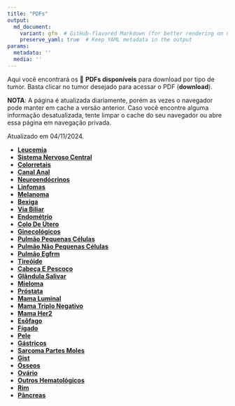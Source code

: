```yaml
---
title: "PDFs"
output: 
  md_document:
    variant: gfm  # GitHub-flavored Markdown (for better rendering on GitHub)
    preserve_yaml: true  # Keep YAML metadata in the output
params:
  metadata: ''
  media: ''
---
```


Aqui você encontrará os 📝 **PDFs disponíveis** para download por tipo
de tumor. Basta clicar no tumor desejado para acessar o PDF
(**download**).

**NOTA**: A página é atualizada diariamente, porém as vezes o navegador
pode manter em cache a versão anterior. Caso você encontre alguma
informação desatualizada, tente limpar o cache do seu navegador ou abre
essa página em navegação privada.

Atualizado em 04/11/2024.

- [**Leucemia**](https://coeoralmeds-e768.restdb.io/media/672874baf63b80480004797d?download=true)
- [**Sistema Nervoso
  Central**](https://coeoralmeds-e768.restdb.io/media/672874bcf63b804800047980?download=true)
- [**Colorretais**](https://coeoralmeds-e768.restdb.io/media/672874bff63b804800047985?download=true)
- [**Canal
  Anal**](https://coeoralmeds-e768.restdb.io/media/672874c1f63b804800047987?download=true)
- [**Neuroendócrinos**](https://coeoralmeds-e768.restdb.io/media/672874c2f63b804800047989?download=true)
- [**Linfomas**](https://coeoralmeds-e768.restdb.io/media/672874c4f63b80480004798b?download=true)
- [**Melanoma**](https://coeoralmeds-e768.restdb.io/media/672874c6f63b80480004798d?download=true)
- [**Bexiga**](https://coeoralmeds-e768.restdb.io/media/672874c8f63b80480004798f?download=true)
- [**Via
  Biliar**](https://coeoralmeds-e768.restdb.io/media/672874caf63b804800047991?download=true)
- [**Endométrio**](https://coeoralmeds-e768.restdb.io/media/672874cbf63b804800047993?download=true)
- [**Colo De
  Útero**](https://coeoralmeds-e768.restdb.io/media/672874cdf63b804800047995?download=true)
- [**Ginecológicos**](https://coeoralmeds-e768.restdb.io/media/672874cff63b804800047997?download=true)
- [**Pulmão Pequenas
  Células**](https://coeoralmeds-e768.restdb.io/media/672874d1f63b804800047999?download=true)
- [**Pulmão Não Pequenas
  Células**](https://coeoralmeds-e768.restdb.io/media/672874d3f63b80480004799b?download=true)
- [**Pulmão
  Egfrm**](https://coeoralmeds-e768.restdb.io/media/672874d5f63b80480004799d?download=true)
- [**Tireóide**](https://coeoralmeds-e768.restdb.io/media/672874d8f63b8048000479a1?download=true)
- [**Cabeça E
  Pescoço**](https://coeoralmeds-e768.restdb.io/media/672874daf63b8048000479a3?download=true)
- [**Glândula
  Salivar**](https://coeoralmeds-e768.restdb.io/media/672874dbf63b8048000479a5?download=true)
- [**Mieloma**](https://coeoralmeds-e768.restdb.io/media/672874ddf63b8048000479a7?download=true)
- [**Próstata**](https://coeoralmeds-e768.restdb.io/media/672874dff63b8048000479a9?download=true)
- [**Mama
  Luminal**](https://coeoralmeds-e768.restdb.io/media/672874e2f63b8048000479ad?download=true)
- [**Mama Triplo
  Negativo**](https://coeoralmeds-e768.restdb.io/media/672874e4f63b8048000479af?download=true)
- [**Mama
  Her2**](https://coeoralmeds-e768.restdb.io/media/672874e6f63b8048000479b1?download=true)
- [**Esôfago**](https://coeoralmeds-e768.restdb.io/media/672874e8f63b8048000479b3?download=true)
- [**Fígado**](https://coeoralmeds-e768.restdb.io/media/672874e9f63b8048000479b5?download=true)
- [**Pele**](https://coeoralmeds-e768.restdb.io/media/672874ebf63b8048000479b7?download=true)
- [**Gástricos**](https://coeoralmeds-e768.restdb.io/media/672874edf63b8048000479b9?download=true)
- [**Sarcoma Partes
  Moles**](https://coeoralmeds-e768.restdb.io/media/672874eff63b8048000479bb?download=true)
- [**Gist**](https://coeoralmeds-e768.restdb.io/media/672874f1f63b8048000479bd?download=true)
- [**Ósseos**](https://coeoralmeds-e768.restdb.io/media/672874f2f63b8048000479bf?download=true)
- [**Ovário**](https://coeoralmeds-e768.restdb.io/media/672874f4f63b8048000479c1?download=true)
- [**Outros
  Hematológicos**](https://coeoralmeds-e768.restdb.io/media/672874f6f63b8048000479c3?download=true)
- [**Rim**](https://coeoralmeds-e768.restdb.io/media/672874f8f63b8048000479c5?download=true)
- [**Pâncreas**](https://coeoralmeds-e768.restdb.io/media/672874f9f63b8048000479c7?download=true)
